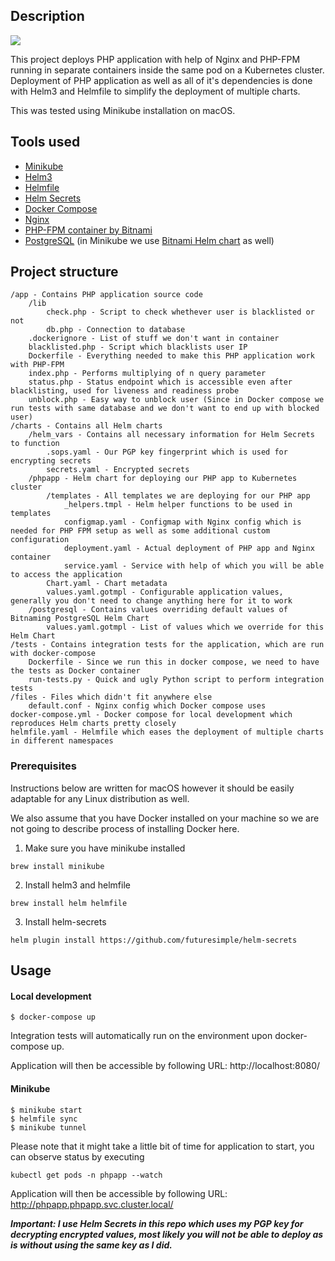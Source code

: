 ## Description

![](files/demo.gif)

This project deploys PHP application with help of Nginx and PHP-FPM running in separate containers inside the same pod on a Kubernetes cluster. Deployment of PHP application as well as all of it's dependencies is done with Helm3 and Helmfile to simplify the deployment of multiple charts.

This was tested using Minikube installation on macOS.

## Tools used
- [Minikube](https://github.com/kubernetes/minikube)
- [Helm3](https://github.com/helm/helm)
- [Helmfile](https://github.com/roboll/helmfile)
- [Helm Secrets](https://github.com/zendesk/helm-secrets)
- [Docker Compose](https://github.com/docker/compose)
- [Nginx](https://nginx.org/x)
- [PHP-FPM container by Bitnami](https://github.com/bitnami/bitnami-docker-php-fpm)
- [PostgreSQL](https://www.postgresql.org/) (in Minikube we use [Bitnami Helm chart](https://github.com/bitnami/charts/tree/master/bitnami/postgresql) as well)

## Project structure

```
/app - Contains PHP application source code
    /lib
        check.php - Script to check whethever user is blacklisted or not
        db.php - Connection to database
    .dockerignore - List of stuff we don't want in container
    blacklisted.php - Script which blacklists user IP
    Dockerfile - Everything needed to make this PHP application work with PHP-FPM
    index.php - Performs multiplying of n query parameter
    status.php - Status endpoint which is accessible even after blacklisting, used for liveness and readiness probe
    unblock.php - Easy way to unblock user (Since in Docker compose we run tests with same database and we don't want to end up with blocked user)
/charts - Contains all Helm charts
    /helm_vars - Contains all necessary information for Helm Secrets to function
        .sops.yaml - Our PGP key fingerprint which is used for encrypting secrets
        secrets.yaml - Encrypted secrets
    /phpapp - Helm chart for deploying our PHP app to Kubernetes cluster
        /templates - All templates we are deploying for our PHP app
            _helpers.tmpl - Helm helper functions to be used in templates
            configmap.yaml - Configmap with Nginx config which is needed for PHP FPM setup as well as some additional custom configuration
            deployment.yaml - Actual deployment of PHP app and Nginx container
            service.yaml - Service with help of which you will be able to access the application
        Chart.yaml - Chart metadata
        values.yaml.gotmpl - Configurable application values, generally you don't need to change anything here for it to work
    /postgresql - Contains values overriding default values of Bitnaming PostgreSQL Helm Chart
        values.yaml.gotmpl - List of values which we override for this Helm Chart
/tests - Contains integration tests for the application, which are run with docker-compose
    Dockerfile - Since we run this in docker compose, we need to have the tests as Docker container
    run-tests.py - Quick and ugly Python script to perform integration tests
/files - Files which didn't fit anywhere else
    default.conf - Nginx config which Docker compose uses
docker-compose.yml - Docker compose for local development which reproduces Helm charts pretty closely
helmfile.yaml - Helmfile which eases the deployment of multiple charts in different namespaces
```

### Prerequisites

Instructions below are written for macOS however it should be easily adaptable for any Linux distribution as well.

We also assume that you have Docker installed on your machine so we are not going to describe process of installing Docker here.

1. Make sure you have minikube installed

`brew install minikube`

2. Install helm3 and helmfile

`brew install helm helmfile`

3. Install helm-secrets

`helm plugin install https://github.com/futuresimple/helm-secrets`

## Usage

#### Local development

```
$ docker-compose up
```

Integration tests will automatically run on the environment upon docker-compose up.

Application will then be accessible by following URL: http://localhost:8080/

#### Minikube

```
$ minikube start
$ helmfile sync
$ minikube tunnel
```

Please note that it might take a little bit of time for application to start, you can observe status by executing
```
kubectl get pods -n phpapp --watch
```

Application will then be accessible by following URL:
http://phpapp.phpapp.svc.cluster.local/


***Important: I use Helm Secrets in this repo which uses my PGP key for decrypting encrypted values, most likely you will not be able to deploy as is without using the same key as I did.***
